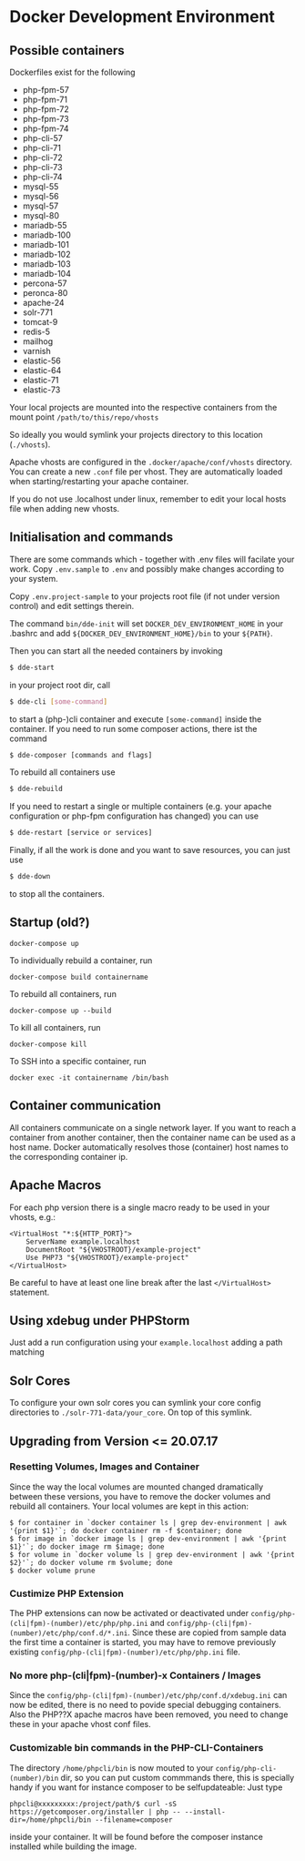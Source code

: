 # Docker Development Environment

## Possible containers

Dockerfiles exist for the following

* php-fpm-57
* php-fpm-71
* php-fpm-72
* php-fpm-73
* php-fpm-74
* php-cli-57
* php-cli-71
* php-cli-72
* php-cli-73
* php-cli-74
* mysql-55
* mysql-56
* mysql-57
* mysql-80
* mariadb-55
* mariadb-100
* mariadb-101
* mariadb-102
* mariadb-103
* mariadb-104
* percona-57
* peronca-80
* apache-24
* solr-771
* tomcat-9
* redis-5
* mailhog
* varnish
* elastic-56
* elastic-64
* elastic-71
* elastic-73

Your local projects are mounted into the respective containers from the mount point
`/path/to/this/repo/vhosts`

So ideally you would symlink your projects directory to this location (`./vhosts`).

Apache vhosts are configured in the `.docker/apache/conf/vhosts` directory.
You can create a new `.conf` file per vhost. They are automatically loaded when starting/restarting your apache container.

If you do not use .localhost under linux, remember to edit your local hosts file when adding new vhosts.

## Initialisation and commands

There are some commands which - together with .env files will facilate your work. Copy `.env.sample` to `.env` and possibly
make changes according to your system.

Copy `.env.project-sample` to your projects root file (if not under version control) and edit settings therein.

The command `bin/dde-init` will set `DOCKER_DEV_ENVIRONMENT_HOME` in your .bashrc and add `${DOCKER_DEV_ENVIRONMENT_HOME}/bin`
to your `${PATH}`.

Then you can start all the needed containers by invoking
```bash
$ dde-start
```
in your project root dir, call
```bash
$ dde-cli [some-command]
```
to start a (php-)cli container and execute `[some-command]` inside the container. If you need to run some composer actions,
there ist the command
```bash
$ dde-composer [commands and flags]
```

To rebuild all containers use
```bash
$ dde-rebuild
```

If you need to restart a single or multiple containers (e.g. your apache configuration or php-fpm configuration has
changed) you can use
```bash
$ dde-restart [service or services]
```

Finally, if all the work is done and you want to save resources, you can just use

```bash
$ dde-down
```

to stop all the containers.


## Startup (old?)

`docker-compose up`

To individually rebuild a container, run

`docker-compose build containername`

To rebuild all containers, run

`docker-compose up --build`

To kill all containers, run

`docker-compose kill`

To SSH into a specific container, run

`docker exec -it containername /bin/bash`

## Container communication

All containers communicate on a single network layer.
If you want to reach a container from another container, then the container name can be used as a host name.
Docker automatically resolves those (container) host names to the corresponding container ip.

## Apache Macros

For each php version there is a single macro ready to be used in your vhosts, e.g.:
```
<VirtualHost "*:${HTTP_PORT}">
    ServerName example.localhost
    DocumentRoot "${VHOSTROOT}/example-project"
    Use PHP73 "${VHOSTROOT}/example-project"
</VirtualHost>
```

Be careful to have at least one line break after the last `</VirtualHost>` statement.

## Using xdebug under PHPStorm

Just add a run configuration using your `example.localhost` adding a path matching

## Solr Cores

To configure your own solr cores you can symlink your core config directories to `./solr-771-data/your_core`.
On top of this symlink.


## Upgrading from Version <= 20.07.17

### Resetting Volumes, Images and Container

Since the way the local volumes are mounted changed dramatically between these versions, you have to remove the docker
volumes and rebuild all containers. Your local volumes are kept in this action:

```shell script
$ for container in `docker container ls | grep dev-environment | awk '{print $1}'`; do docker container rm -f $container; done
$ for image in `docker image ls | grep dev-environment | awk '{print $1}'`; do docker image rm $image; done
$ for volume in `docker volume ls | grep dev-environment | awk '{print $2}'`; do docker volume rm $volume; done
$ docker volume prune
```

### Custimize PHP Extension

The PHP extensions can now be activated or deactivated under `config/php-(cli|fpm)-(number)/etc/php/php.ini` and
`config/php-(cli|fpm)-(number)/etc/php/conf.d/*.ini`. Since these are copied from sample data the first time a container
is started, you may have to remove previously existing `config/php-(cli|fpm)-(number)/etc/php/php.ini` file.

### No more php-(cli|fpm)-(number)-x Containers / Images

Since the `config/php-(cli|fpm)-(number)/etc/php/conf.d/xdebug.ini` can now be edited, there is no need to povide
special debugging containers.
Also the PHP??X apache macros have been removed, you need to change these in your apache vhost conf files.

### Customizable bin commands in the PHP-CLI-Containers

The directory `/home/phpcli/bin` is now mouted to your `config/php-cli-(number)/bin` dir, so you can put custom commmands
there, this is specially handy if you want for instance composer to be selfupdateable: Just type

```shell script
phpcli@xxxxxxxxx:/project/path/$ curl -sS https://getcomposer.org/installer | php -- --install-dir=/home/phpcli/bin --filename=composer
```
inside your container. It will be found before the composer instance installed while building the image.


